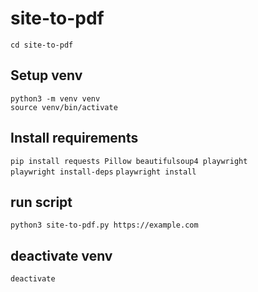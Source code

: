 # site-to-pdf

```cd site-to-pdf```

## Setup venv
```python3 -m venv venv```  
```source venv/bin/activate```  

## Install requirements  
```pip install requests Pillow beautifulsoup4 playwright```  
```playwright install-deps```
```playwright install```  

## run script
```python3 site-to-pdf.py https://example.com```  

## deactivate venv
```deactivate```
